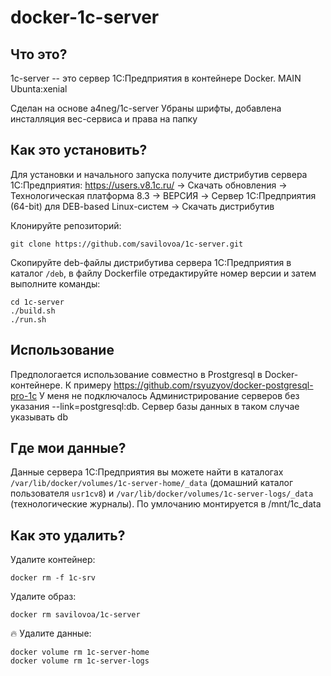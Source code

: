 # docker-1c-server

## Что это?

1c-server -- это сервер 1С:Предприятия в контейнере Docker.
MAIN Ubunta:xenial

Сделан на основе a4neg/1c-server 
Убраны шрифты, добавлена инсталляция вес-сервиса и права на папку

## Как это установить?

Для установки и начального запуска получите дистрибутив сервера 1С:Предприятия: https://users.v8.1c.ru/ -> Скачать обновления -> Технологическая платформа 8.3 -> ВЕРСИЯ -> Cервер 1С:Предприятия (64-bit) для DEB-based Linux-систем -> Скачать дистрибутив

Клонируйте репозиторий:

    git clone https://github.com/savilovoa/1c-server.git

Скопируйте deb-файлы дистрибутива сервера 1С:Предприятия в каталог `/deb`, в файлу Dockerfile отредактируйте номер версии  и затем выполните команды:

    cd 1c-server
    ./build.sh
    ./run.sh

## Использование
Предпологается использование совместно в Prostgresql в Docker-контейнере. К примеру https://github.com/rsyuzyov/docker-postgresql-pro-1c
У меня не подключалось Администрирование серверов без указания --link=postgresql:db. Сервер базы данных в таком случае указывать db


## Где мои данные?

Данные сервера 1С:Предприятия вы можете найти в каталогах `/var/lib/docker/volumes/1c-server-home/_data` (домашний каталог пользователя `usr1cv8`) и `/var/lib/docker/volumes/1c-server-logs/_data` (технологические журналы).
По умлочанию монтируется в /mnt/1c_data

## Как это удалить?

Удалите контейнер:

    docker rm -f 1c-srv

Удалите образ:

    docker rm savilovoa/1c-server

:fire: Удалите данные:

    docker volume rm 1c-server-home
    docker volume rm 1c-server-logs
